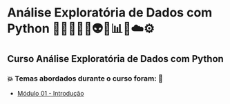 # Análise Exploratória de Dados com Python 👩🏻‍💻🐍🤖👽🤯📊🎲☁️⚙️
## Curso Análise Exploratória de Dados com Python
### 💥 Temas abordados durante o curso foram: 🚀
- [Módulo 01 - Introdução]()
